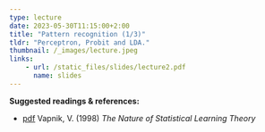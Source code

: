 ```yaml
---
type: lecture
date: 2023-05-30T11:15:00+2:00
title: "Pattern recognition (1/3)"
tldr: "Perceptron, Probit and LDA."
thumbnail: /_images/lecture.jpeg
links: 
    - url: /static_files/slides/lecture2.pdf
      name: slides
---
```

**Suggested readings & references:**
- [pdf](https://statisticalsupportandresearch.files.wordpress.com/2017/05/vladimir-vapnik-the-nature-of-statistical-learning-springer-2010.pdf) Vapnik, V. (1998)  _The Nature of Statistical Learning Theory_
